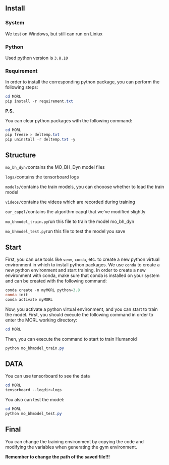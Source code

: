 ## Install

### System

We test on Windows, but still can run on Liniux

### Python

Used python version is `3.8.10`

### Requirement

In order to install the corresponding python package, you can perform the following steps:

```powershell
cd MORL
pip install -r requirement.txt
```

**P.S.**

You can clear python packages with the following command:

```powershell
cd MORL
pip freeze > deltemp.txt
pip uninstall -r deltemp.txt -y
```

## Structure

`mo_bh_dyn/`contains the MO_BH_Dyn model files

`logs/`contains the tensorboard logs

`models/`contains the train models, you can chooose whether to load the train model

`videos/`contains the videos which are recorded during training

`our_capql/`contains the algorithm capql that we've modified slightly 

`mo_bhmodel_train.py`run this file to train the model mo_bh_dyn

`mo_bhmodel_test.py`run this file to test the model you save

## Start

First, you can use tools like `venv`, `conda`, etc. to create a new python virtual environment in which to install python packages. We use `conda` to create a new python environment and start training. In order to create a new environment with conda, make sure that conda is installed on your system and can be created with the following command:

```powershell
conda create -n myMORL python=3.8
conda init
conda activate myMORL
```

Now, you activate a python virtual environment, and you can start to train the model. First, you should execute the following command in order to enter the MORL working directory:

```powershell
cd MORL
```

Then, you can execute the command to start to train Humanoid

```powershell
python mo_bhmodel_train.py
```

## DATA

You can use tensorboard to see the data

```powershell
cd MORL
tensorboard --logdir=logs
```

You also can test the model:

```powershell
cd MORL
python mo_bhmodel_test.py
```

## Final

You can change the training environment by copying the code and modifying the variables when generating the gym environment.

**Remember to change the path of the saved file!!!**